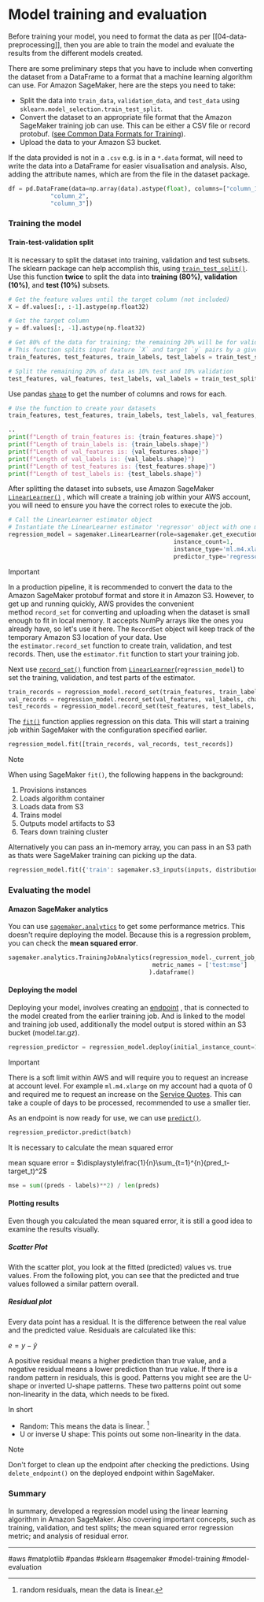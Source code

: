 # Model training and evaluation

Before training your model, you need to format the data as per [[04-data-preprocessing]], then you are able to train the model and evaluate the results from the different models created.

There are some preliminary steps that you have to include when converting the dataset from a DataFrame to a format that a machine learning algorithm can use. For Amazon SageMaker, here are the steps you need to take:

- Split the data into `train_data`, `validation_data`, and `test_data` using `sklearn.model_selection.train_test_split`.
- Convert the dataset to an appropriate file format that the Amazon SageMaker training job can use. This can be either a CSV file or record protobuf. ([see Common Data Formats for Training](https://docs.aws.amazon.com/sagemaker/latest/dg/cdf-training.html)).
- Upload the data to your Amazon S3 bucket.

If the data provided is not in a `.csv` e.g. is in a `*.data` format, will need to write the data into a DataFrame for easier visualisation and analysis. Also, adding the attribute names, which are from the file in the dataset package.

```python
df = pd.DataFrame(data=np.array(data).astype(float), columns=["column_1",
            "column_2",
            "column_3"])
```

### Training the model
#### Train-test-validation split

It is necessary to split the dataset into training, validation and test subsets. The sklearn package can help accomplish this, using [`train_test_split()`](https://scikit-learn.org/stable/modules/generated/sklearn.model_selection.train_test_split.html).  Use this function **twice** to split the data into **training (80%)**, **validation (10%)**, and **test (10%)** subsets.

```python
# Get the feature values until the target column (not included)
X = df.values[:, :-1].astype(np.float32)

# Get the target column
y = df.values[:, -1].astype(np.float32)

# Get 80% of the data for training; the remaining 20% will be for validation and test
# This function splits input feature `X` and target `y` pairs by a given ratio (test_size). This specific example splits the data into training (80%) and test (20%) subsets.
train_features, test_features, train_labels, test_labels = train_test_split(X, y, test_size=0.2)

# Split the remaining 20% of data as 10% test and 10% validation
test_features, val_features, test_labels, val_labels = train_test_split(test_features, test_labels, test_size=0.5)
```

Use pandas [`shape`](https://pandas.pydata.org/pandas-docs/stable/reference/api/pandas.DataFrame.shape.html) to get the number of columns and rows for each.

```python
# Use the function to create your datasets
train_features, test_features, train_labels, test_labels, val_features, val_labels = create_training_sets(df)

..
print(f"Length of train_features is: {train_features.shape}")
print(f"Length of train_labels is: {train_labels.shape}")
print(f"Length of val_features is: {val_features.shape}")
print(f"Length of val_labels is: {val_labels.shape}")
print(f"Length of test_features is: {test_features.shape}")
print(f"Length of test_labels is: {test_labels.shape}")
```

After splitting the dataset into subsets, use Amazon SageMaker [`LinearLearner()`](https://sagemaker.readthedocs.io/en/stable/algorithms/tabular/linear_learner.html) , which will create a training job within your AWS account, you will need to ensure you have the correct roles to execute the job.

```python
# Call the LinearLearner estimator object
# Instantiate the LinearLearner estimator 'regressor' object with one ml.m4.xlarge instance
regression_model = sagemaker.LinearLearner(role=sagemaker.get_execution_role(),
                                               instance_count=1,
                                               instance_type='ml.m4.xlarge',
                                               predictor_type='regressor')
```

> [!IMPORTANT]
> 
>In a production pipeline, it is recommended to convert the data to the Amazon SageMaker protobuf format and store it in Amazon S3. However, to get up and running quickly, AWS
>provides the convenient method `record_set` for converting and uploading when the dataset is small enough to fit in local memory. It accepts NumPy arrays like the ones you already have, so let's use it here. The `RecordSet` object will keep track of the temporary Amazon S3
>location of your data. Use the `estimator.record_set` function to create train, validation, and test records. Then, use the `estimator.fit` function to start your training job.

Next use [`record_set()`](https://sagemaker.readthedocs.io/en/stable/algorithms/tabular/linear_learner.html#sagemaker.LinearLearner.record_set) function from [`LinearLearner`](https://sagemaker.readthedocs.io/en/stable/algorithms/tabular/linear_learner.html)(`regression_model`) to set the training, validation, and test parts of the estimator.

```python
train_records = regression_model.record_set(train_features, train_labels, channel='train')
val_records = regression_model.record_set(val_features, val_labels, channel='validation')
test_records = regression_model.record_set(test_features, test_labels, channel='test')
```

The [`fit()`](https://sagemaker.readthedocs.io/en/stable/algorithms/tabular/linear_learner.html#sagemaker.LinearLearner.fit) function applies regression on this data. This will start a training job within SageMaker with the configuration specified earlier.

```python
regression_model.fit([train_records, val_records, test_records])
```

> [!NOTE]
> 
> When using SageMaker `fit()`, the following happens in the background:
> 1. Provisions instances
> 2. Loads algorithm container
> 3. Loads data from S3
> 4. Trains model
> 5. Outputs model artifacts to S3
> 6. Tears down training cluster

Alternatively you can pass an in-memory array, you can pass in an S3 path as thats were SageMaker training can picking up the data.

```python
regression_model.fit({'train': sagemaker.s3_inputs(inputs, distribution='FullyReplicated', content_type='text/plain')})
```

### Evaluating the model
#### Amazon SageMaker analytics

You can use [`sagemaker.analytics`](https://sagemaker.readthedocs.io/en/stable/api/training/analytics.html) to get some performance metrics. This doesn't require deploying the model. Because this is a regression problem, you can check the **mean squared error**.

```python
sagemaker.analytics.TrainingJobAnalytics(regression_model._current_job_name, 
                                         metric_names = ['test:mse']
                                        ).dataframe()
```

#### Deploying the model

Deploying your model, involves creating an [endpoint](https://docs.aws.amazon.com/sagemaker/latest/APIReference/API_runtime_InvokeEndpoint.html) , that is connected to the model created from the earlier training job. And is linked to the model and training job used, additionally the model output is stored within an S3 bucket (model.tar.gz).

```python
regression_predictor = regression_model.deploy(initial_instance_count=1, instance_type='ml.m4.xlarge')
```

> [!IMPORTANT]
> 
> There is a soft limit within AWS and will require you to request an increase at account level. For example `ml.m4.xlarge` on my account had a quota of 0 and required me to request an increase on the [Service Quotes](https://eu-west-2.console.aws.amazon.com/servicequotas/home/services/sagemaker/quotas). This can take a couple of days to be processed, recommended to use a smaller tier.

As an endpoint is now ready for use, we can use [`predict()`](https://sagemaker.readthedocs.io/en/stable/api/inference/predictors.html#sagemaker.predictor.Predictor.predict).

```python
regression_predictor.predict(batch)
```

It is necessary to calculate the mean squared error

mean square error = $\displaystyle\frac{1}{n}\sum_{t=1}^{n}(pred_t-target_t)^2$

```python
mse = sum((preds - labels)**2) / len(preds)
```

#### Plotting results

Even though you calculated the mean squared error, it is still a good idea to examine the results visually.

##### Scatter Plot

With the scatter plot, you look at the fitted (predicted) values vs. true values. From the following plot, you can see that the predicted and true values followed a similar pattern overall.

##### Residual plot

Every data point has a residual. It is the difference between the real value and the predicted value. Residuals are calculated like this:  

$e = y - \hat y$  

A positive residual means a higher prediction than true value, and a negative residual means a lower prediction than true value. If there is a random pattern in residuals, this is good. Patterns you might see are the U-shape or inverted U-shape patterns. These two patterns point out some non-linearity in the data, which needs to be fixed.

In short 
- Random: This means the data is linear. [^1]
- U or inverse U shape: This points out some non-linearity in the data.

> [!NOTE]
> 
> Don't forget to clean up the endpoint after checking the predictions. Using `delete_endpoint()` on the deployed endpoint within SageMaker.

### Summary

In summary, developed a regression model using the linear learning algorithm in Amazon SageMaker. Also covering important concepts, such as training, validation, and test splits; the mean squared error regression metric; and analysis of residual error.

[^1]: random residuals, mean the data is linear.

---

#aws #matplotlib #pandas  #sklearn #sagemaker #model-training #model-evaluation 